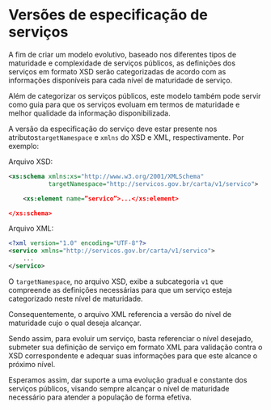 # Versões de especificação de serviços

A fim de criar um modelo evolutivo, baseado nos diferentes tipos de maturidade e complexidade de serviços públicos,
as definições dos serviços em formato XSD serão categorizadas de acordo com as informações disponíveis para cada
nível de maturidade de serviço.

Além de categorizar os serviços públicos, este modelo também pode servir como guia para que os serviços evoluam
em termos de maturidade e melhor qualidade da informação disponibilizada.

A versão da especificação do serviço deve estar presente nos atributos`targetNamespace` e `xmlns` do XSD e XML, 
respectivamente. Por exemplo:

Arquivo XSD:
```xml
<xs:schema xmlns:xs="http://www.w3.org/2001/XMLSchema"
           targetNamespace="http://servicos.gov.br/carta/v1/servico">

	<xs:element name=”servico”>...</xs:element>

</xs:schema>
```

Arquivo XML:

```xml
<?xml version="1.0" encoding="UTF-8"?>
<servico xmlns="http://servicos.gov.br/carta/v1/servico">
	...
</servico>
```

O `targetNamespace`, no arquivo XSD, exibe a subcategoria `v1` que compreende as definições necessárias para
que um serviço esteja categorizado neste nível de maturidade.

Consequentemente, o arquivo XML referencia a versão do nível de maturidade cujo o qual deseja alcançar.

Sendo assim, para evoluir um serviço, basta referenciar o nível desejado, submeter sua definição de serviço em formato 
XML para validação contra o XSD correspondente e adequar suas informações para que este alcance o próximo nível.

Esperamos assim, dar suporte a uma evolução gradual e constante dos serviços públicos, visando sempre alcançar o
nível de maturidade necessário para atender a população de forma efetiva.
